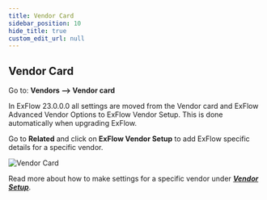 ```yaml
---
title: Vendor Card
sidebar_position: 10
hide_title: true
custom_edit_url: null
---
```

## Vendor Card

Go to: **Vendors --> Vendor card**

In ExFlow 23.0.0.0 all settings are moved from the Vendor card and ExFlow Advanced Vendor Options to ExFlow Vendor Setup. This is done automatically when upgrading ExFlow. 

Go to **Related** and click on **ExFlow Vendor Setup** to add ExFlow specific details for a specific vendor.

![Vendor Card](@site/static/img/media/Vendor-card-exflow-vendor-setup-001.png)

  Read more about how to make settings for a specific vendor under [***Vendor Setup***](https://docs.signupsoftware.com/business-central/docs/user-manual/business-functionality/vendor-setup#vendor-setup).


